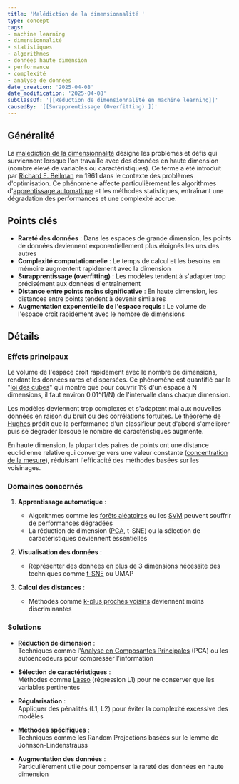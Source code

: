 ```yaml
---
title: 'Malédiction de la dimensionnalité '
type: concept
tags:
- machine learning
- dimensionnalité
- statistiques
- algorithmes
- données haute dimension
- performance
- complexité
- analyse de données
date_creation: '2025-04-08'
date_modification: '2025-04-08'
subClassOf: '[[Réduction de dimensionnalité en machine learning]]'
causedBy: '[[Surapprentissage (Overfitting) ]]'
---
```

## Généralité

La [malédiction de la dimensionnalité](https://fr.wikipedia.org/wiki/Mal%C3%A9diction_de_la_dimensionnalit%C3%A9) désigne les problèmes et défis qui surviennent lorsque l'on travaille avec des données en haute dimension (nombre élevé de variables ou caractéristiques). Ce terme a été introduit par [Richard E. Bellman](https://fr.wikipedia.org/wiki/Richard_Bellman) en 1961 dans le contexte des problèmes d'optimisation. Ce phénomène affecte particulièrement les algorithmes d'[apprentissage automatique](https://fr.wikipedia.org/wiki/Apprentissage_automatique) et les méthodes statistiques, entraînant une dégradation des performances et une complexité accrue.

## Points clés

- **Rareté des données** : Dans les espaces de grande dimension, les points de données deviennent exponentiellement plus éloignés les uns des autres
- **Complexité computationnelle** : Le temps de calcul et les besoins en mémoire augmentent rapidement avec la dimension
- **Surapprentissage (overfitting)** : Les modèles tendent à s'adapter trop précisément aux données d'entraînement
- **Distance entre points moins significative** : En haute dimension, les distances entre points tendent à devenir similaires
- **Augmentation exponentielle de l'espace requis** : Le volume de l'espace croît rapidement avec le nombre de dimensions

## Détails

### Effets principaux

Le volume de l'espace croît rapidement avec le nombre de dimensions, rendant les données rares et dispersées. Ce phénomène est quantifié par la "[loi des cubes](https://fr.wikipedia.org/wiki/Fl%C3%A9au_de_la_dimension)" qui montre que pour couvrir 1% d'un espace à N dimensions, il faut environ 0.01^(1/N) de l'intervalle dans chaque dimension.

Les modèles deviennent trop complexes et s'adaptent mal aux nouvelles données en raison du bruit ou des corrélations fortuites. Le [théorème de Hughes](https://fr.wikipedia.org/wiki/Ph%C3%A9nom%C3%A8ne_de_Hughes) prédit que la performance d'un classifieur peut d'abord s'améliorer puis se dégrader lorsque le nombre de caractéristiques augmente.

En haute dimension, la plupart des paires de points ont une distance euclidienne relative qui converge vers une valeur constante ([concentration de la mesure](https://fr.wikipedia.org/wiki/Concentration_de_la_mesure)), réduisant l'efficacité des méthodes basées sur les voisinages.

### Domaines concernés

1. **Apprentissage automatique** :
   - Algorithmes comme les [forêts aléatoires](https://fr.wikipedia.org/wiki/For%C3%AAt_d%27arbres_d%C3%A9cisionnels) ou les [SVM](https://fr.wikipedia.org/wiki/Machine_%C3%A0_vecteurs_de_support) peuvent souffrir de performances dégradées
   - La réduction de dimension ([PCA](https://fr.wikipedia.org/wiki/Analyse_en_composantes_principales), t-SNE) ou la sélection de caractéristiques deviennent essentielles

2. **Visualisation des données** :
   - Représenter des données en plus de 3 dimensions nécessite des techniques comme [t-SNE](https://fr.wikipedia.org/wiki/T-SNE) ou UMAP

3. **Calcul des distances** :
   - Méthodes comme [k-plus proches voisins](https://fr.wikipedia.org/wiki/K-plus_proches_voisins) deviennent moins discriminantes

### Solutions

- **Réduction de dimension** :  
  Techniques comme l'[Analyse en Composantes Principales](https://fr.wikipedia.org/wiki/Analyse_en_composantes_principales) (PCA) ou les autoencodeurs pour compresser l'information

- **Sélection de caractéristiques** :  
  Méthodes comme [Lasso](https://fr.wikipedia.org/wiki/R%C3%A9gression_Lasso) (régression L1) pour ne conserver que les variables pertinentes

- **Régularisation** :  
  Appliquer des pénalités (L1, L2) pour éviter la complexité excessive des modèles

- **Méthodes spécifiques** :  
  Techniques comme les Random Projections basées sur le lemme de Johnson-Lindenstrauss

- **Augmentation des données** :  
  Particulièrement utile pour compenser la rareté des données en haute dimension